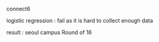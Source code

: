 connect6  
  
logistic regression : fail as it is hard to collect enough data  

result : seoul campus Round of 16  